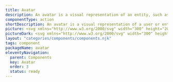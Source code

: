 ```yaml
---
title: Avatar
description: An avatar is a visual representation of an entity, such as a user or an organization.
componentType: action
shortDescription: An avatar is a visual representation of a user or entity.
picture: <svg xmlns="http://www.w3.org/2000/svg" width="300" height="200" fill="none" aria-labelledby="avatarTitle avatarDesc" role="img"><title id="avatarTitle">Illustration of the avatar component.</title><desc id="avatarDesc">An illustrated avatar component representing avatar component card.</desc><path fill="#36F" d="M164.568 71.5A11.003 11.003 0 0 0 164 75c0 6.075 4.925 11 11 11 1.223 0 2.4-.2 3.499-.568A31.866 31.866 0 0 1 182 100c0 17.673-14.327 32-32 32-17.673 0-32-14.327-32-32 0-17.673 14.327-32 32-32a31.86 31.86 0 0 1 14.568 3.5Z"/><rect width="18" height="18" x="166" y="66" fill="#FF575C" rx="9"/><path fill="#F4F4F4" d="M141.66 111.384c-1.365 0-2.731-.256-4.096-.768a11.177 11.177 0 0 1-3.616-2.24l2.688-3.232a10.06 10.06 0 0 0 2.496 1.568c.917.405 1.803.608 2.656.608.981 0 1.707-.181 2.176-.544.491-.363.736-.853.736-1.472 0-.661-.277-1.141-.832-1.44-.533-.32-1.259-.672-2.176-1.056l-2.72-1.152a9.24 9.24 0 0 1-2.016-1.184 6.133 6.133 0 0 1-1.568-1.888c-.405-.747-.608-1.621-.608-2.624 0-1.152.309-2.197.928-3.136.64-.939 1.515-1.685 2.624-2.24 1.131-.555 2.421-.832 3.872-.832 1.195 0 2.389.235 3.584.704a9.077 9.077 0 0 1 3.136 2.048l-2.4 2.976c-.683-.533-1.365-.939-2.048-1.216-.683-.299-1.44-.448-2.272-.448-.811 0-1.461.17-1.952.512-.469.32-.704.779-.704 1.376 0 .64.299 1.12.896 1.44.619.32 1.376.661 2.272 1.024l2.688 1.088c1.259.512 2.261 1.216 3.008 2.112.747.896 1.12 2.08 1.12 3.552a5.883 5.883 0 0 1-.928 3.2c-.619.981-1.515 1.771-2.688 2.368-1.173.597-2.592.896-4.256.896ZM153.073 111V90.136h4.704v16.896h8.256V111h-12.96Z"/></svg>
pictureDark: <svg xmlns="http://www.w3.org/2000/svg" width="300" height="200" fill="none" aria-labelledby="avatarDarkTitle avatarDarkDesc" role="img"><title id="avatarDarkTitle">Illustration of the avatar component.</title><desc id="avatarDarkDesc">An illustrated avatar component representing avatar component card.</desc><path fill="#5985FF" d="M164.568 71.5A11.003 11.003 0 0 0 164 75c0 6.075 4.925 11 11 11 1.223 0 2.4-.2 3.499-.568A31.866 31.866 0 0 1 182 100c0 17.673-14.327 32-32 32-17.673 0-32-14.327-32-32 0-17.673 14.327-32 32-32a31.86 31.86 0 0 1 14.568 3.5Z"/><rect width="18" height="18" x="166" y="66" fill="#FF575C" rx="9"/><path fill="#222" d="M141.66 111.384c-1.365 0-2.731-.256-4.096-.768a11.177 11.177 0 0 1-3.616-2.24l2.688-3.232a10.06 10.06 0 0 0 2.496 1.568c.917.405 1.803.608 2.656.608.981 0 1.707-.181 2.176-.544.491-.363.736-.853.736-1.472 0-.661-.277-1.141-.832-1.44-.533-.32-1.259-.672-2.176-1.056l-2.72-1.152a9.24 9.24 0 0 1-2.016-1.184 6.133 6.133 0 0 1-1.568-1.888c-.405-.747-.608-1.621-.608-2.624 0-1.152.309-2.197.928-3.136.64-.939 1.515-1.685 2.624-2.24 1.131-.555 2.421-.832 3.872-.832 1.195 0 2.389.235 3.584.704a9.077 9.077 0 0 1 3.136 2.048l-2.4 2.976c-.683-.533-1.365-.939-2.048-1.216-.683-.299-1.44-.448-2.272-.448-.811 0-1.461.17-1.952.512-.469.32-.704.779-.704 1.376 0 .64.299 1.12.896 1.44.619.32 1.376.661 2.272 1.024l2.688 1.088c1.259.512 2.261 1.216 3.008 2.112.747.896 1.12 2.08 1.12 3.552a5.883 5.883 0 0 1-.928 3.2c-.619.981-1.515 1.771-2.688 2.368-1.173.597-2.592.896-4.256.896ZM153.073 111V90.136h4.704v16.896h8.256V111h-12.96Z"/></svg>
layout: "categories/components/components.njk"
tags: component
packageName: avatar
eleventyNavigation:
  parent: Components
  key: Avatar
  order: 3
  status: ready
---
```


